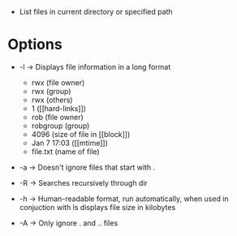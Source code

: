 - List files in current directory or specified path

# Options
- -l -> Displays file information in a long format 
	- rwx (file owner)
	- rwx (group)
	- rwx (others) 
	- 1 ([[hard-links]])
	- rob (file owner)
	- robgroup (group)
	- 4096 (size of file in [[block]])
	- Jan 7 17:03 ([[mtime]])
	- file.txt (name of file)
 
- -a -> Doesn't ignore files that start with .
- -R -> Searches recursively through dir
- -h -> Human-readable format, run automatically, when used in conjuction with ls displays file size in kilobytes
- -A -> Only ignore . and .. files